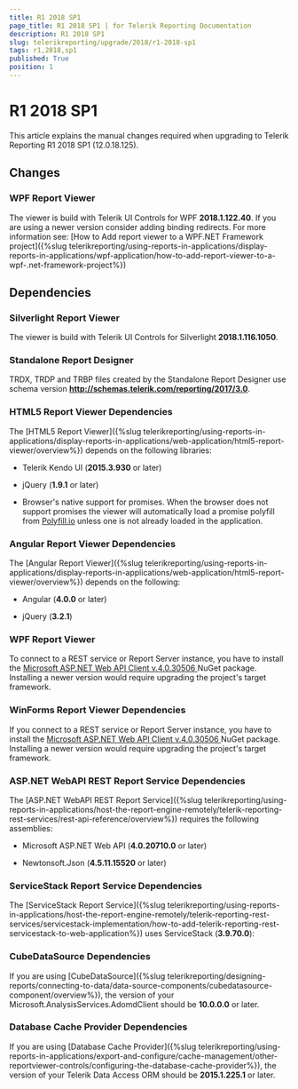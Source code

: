 ```yaml
---
title: R1 2018 SP1
page_title: R1 2018 SP1 | for Telerik Reporting Documentation
description: R1 2018 SP1
slug: telerikreporting/upgrade/2018/r1-2018-sp1
tags: r1,2018,sp1
published: True
position: 1
---
```


# R1 2018 SP1



This article explains the manual changes required when upgrading to Telerik Reporting R1 2018 SP1 (12.0.18.125).

## Changes

### WPF Report Viewer

The viewer is build with Telerik UI Controls for WPF __2018.1.122.40__. If you are using a newer version consider adding binding redirects. For more information see:               [How to Add report viewer to a WPF.NET Framework project]({%slug telerikreporting/using-reports-in-applications/display-reports-in-applications/wpf-application/how-to-add-report-viewer-to-a-wpf-.net-framework-project%})

## Dependencies

### Silverlight Report Viewer

The viewer is build with Telerik UI Controls for Silverlight __2018.1.116.1050__.             

### Standalone Report Designer

TRDX, TRDP and TRBP files created by the Standalone Report Designer use schema version               __http://schemas.telerik.com/reporting/2017/3.0__.             

### HTML5 Report Viewer Dependencies

The [HTML5 Report Viewer]({%slug telerikreporting/using-reports-in-applications/display-reports-in-applications/web-application/html5-report-viewer/overview%}) depends on the following libraries:             

* Telerik Kendo UI (__2015.3.930__ or later)                 

* jQuery (__1.9.1__ or later)                 

* Browser's native support for promises. When the browser does not support promises                   the viewer will automatically load a promise polyfill from  [Polyfill.io](https://polyfill.io)  unless one is not already loaded in the application.                 

### Angular Report Viewer Dependencies

The [Angular Report Viewer]({%slug telerikreporting/using-reports-in-applications/display-reports-in-applications/web-application/html5-report-viewer/overview%}) depends on the following:             

* Angular (__4.0.0__ or later)                 

* jQuery (__3.2.1__)                 

### WPF Report Viewer

To connect to a REST service or Report Server instance, you have to install the                [                Microsoft ASP.NET Web API Client v.4.0.30506              ](                https://www.nuget.org/packages/Microsoft.AspNet.WebApi.Client/4.0.30506              )  NuGet package. Installing a newer version would require upgrading the project's target framework.             

### WinForms Report Viewer Dependencies

If you connect to a REST service or Report Server instance, you have to install the                [                Microsoft ASP.NET Web API Client v.4.0.30506              ](                https://www.nuget.org/packages/Microsoft.AspNet.WebApi.Client/4.0.30506              )  NuGet package. Installing a newer version would require upgrading the project's target framework.             

### ASP.NET WebAPI REST Report Service Dependencies

The [ASP.NET WebAPI REST Report Service]({%slug telerikreporting/using-reports-in-applications/host-the-report-engine-remotely/telerik-reporting-rest-services/rest-api-reference/overview%}) requires the following assemblies:             

* Microsoft ASP.NET Web API (__4.0.20710.0__ or later)                 

* Newtonsoft.Json (__4.5.11.15520__ or later)                 

### ServiceStack Report Service Dependencies

The [ServiceStack Report Service]({%slug telerikreporting/using-reports-in-applications/host-the-report-engine-remotely/telerik-reporting-rest-services/servicestack-implementation/how-to-add-telerik-reporting-rest-servicestack-to-web-application%}) uses               ServiceStack (__3.9.70.0__):             

### CubeDataSource Dependencies

If you are using [CubeDataSource]({%slug telerikreporting/designing-reports/connecting-to-data/data-source-components/cubedatasource-component/overview%}), the version of your               Microsoft.AnalysisServices.AdomdClient should be __10.0.0.0__ or later.             

### Database Cache Provider Dependencies

If you are using [Database Cache Provider]({%slug telerikreporting/using-reports-in-applications/export-and-configure/cache-management/other-reportviewer-controls/configuring-the-database-cache-provider%}), the version of your               Telerik Data Access ORM should be __2015.1.225.1__ or later.

